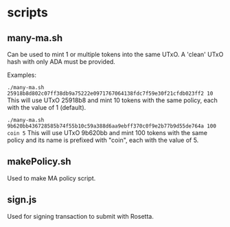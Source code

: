 # scripts

## many-ma.sh
Can be used to mint 1 or multiple tokens into the same UTxO. A 'clean' UTxO hash with only ADA must be provided.

Examples:

`./many-ma.sh 25918b8d802c07ff38db9a75222e0971767064138fdc7f59e30f21cfdb023ff2 10`
This will use UTxO 25918b8 and mint 10 tokens with the same policy, each with the value of 1 (default).

`./many-ma.sh 9b620bb436728585b74f55b10c59a388d6aa9ebff370c0f9e2b77b9d55de764a 100 coin 5`
This will use UTxO 9b620bb and mint 100 tokens with the same policy and its name is prefixed with "coin", each with the value of 5.

## makePolicy.sh
Used to make MA policy script.

## sign.js
Used for signing transaction to submit with Rosetta.
